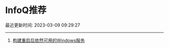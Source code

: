 # InfoQ推荐

最近更新时间: 2023-03-09 09:29:27

--- 
1. [构建重启后依然可用的Windows服务](https://www.infoq.cn/article/sj95UdY5Vqp9Hcxd5XlZ) 

